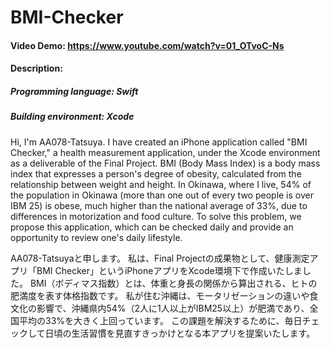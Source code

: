 # BMI-Checker
#### Video Demo:  <https://www.youtube.com/watch?v=01_OTvoC-Ns>
#### Description:
##### Programming language: Swift
##### Building environment: Xcode

Hi, I'm AA078-Tatsuya.
I have created an iPhone application called "BMI Checker," a health measurement application, under the Xcode environment as a deliverable of the Final Project.
BMI (Body Mass Index) is a body mass index that expresses a person's degree of obesity, calculated from the relationship between weight and height.
In Okinawa, where I live, 54% of the population in Okinawa (more than one out of every two people is over IBM 25) is obese, much higher than the national average of 33%, due to differences in motorization and food culture.
To solve this problem, we propose this application, which can be checked daily and provide an opportunity to review one's daily lifestyle.

AA078-Tatsuyaと申します。
私は、Final Projectの成果物として、健康測定アプリ「BMI Checker」というiPhoneアプリをXcode環境下で作成いたしました。
BMI（ボディマス指数）とは、体重と身長の関係から算出される、ヒトの肥満度を表す体格指数です。
私が住む沖縄は、モータリゼーションの違いや食文化の影響で、沖縄県内54%（2人に1人以上がIBM25以上）が肥満であり、全国平均の33%を大きく上回っています。
この課題を解決するために、毎日チェックして日頃の生活習慣を見直すきっかけとなる本アプリを提案いたします。




